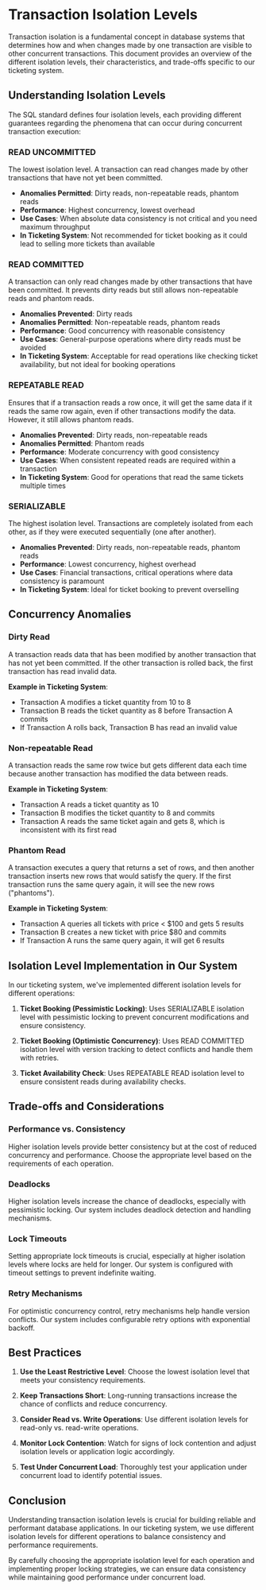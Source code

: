 # Transaction Isolation Levels

Transaction isolation is a fundamental concept in database systems that determines how and when changes made by one transaction are visible to other concurrent transactions. This document provides an overview of the different isolation levels, their characteristics, and trade-offs specific to our ticketing system.

## Understanding Isolation Levels

The SQL standard defines four isolation levels, each providing different guarantees regarding the phenomena that can occur during concurrent transaction execution:

### READ UNCOMMITTED

The lowest isolation level. A transaction can read changes made by other transactions that have not yet been committed.

- **Anomalies Permitted**: Dirty reads, non-repeatable reads, phantom reads
- **Performance**: Highest concurrency, lowest overhead
- **Use Cases**: When absolute data consistency is not critical and you need maximum throughput
- **In Ticketing System**: Not recommended for ticket booking as it could lead to selling more tickets than available

### READ COMMITTED

A transaction can only read changes made by other transactions that have been committed. It prevents dirty reads but still allows non-repeatable reads and phantom reads.

- **Anomalies Prevented**: Dirty reads
- **Anomalies Permitted**: Non-repeatable reads, phantom reads
- **Performance**: Good concurrency with reasonable consistency
- **Use Cases**: General-purpose operations where dirty reads must be avoided
- **In Ticketing System**: Acceptable for read operations like checking ticket availability, but not ideal for booking operations

### REPEATABLE READ

Ensures that if a transaction reads a row once, it will get the same data if it reads the same row again, even if other transactions modify the data. However, it still allows phantom reads.

- **Anomalies Prevented**: Dirty reads, non-repeatable reads
- **Anomalies Permitted**: Phantom reads
- **Performance**: Moderate concurrency with good consistency
- **Use Cases**: When consistent repeated reads are required within a transaction
- **In Ticketing System**: Good for operations that read the same tickets multiple times

### SERIALIZABLE

The highest isolation level. Transactions are completely isolated from each other, as if they were executed sequentially (one after another).

- **Anomalies Prevented**: Dirty reads, non-repeatable reads, phantom reads
- **Performance**: Lowest concurrency, highest overhead
- **Use Cases**: Financial transactions, critical operations where data consistency is paramount
- **In Ticketing System**: Ideal for ticket booking to prevent overselling

## Concurrency Anomalies

### Dirty Read

A transaction reads data that has been modified by another transaction that has not yet been committed. If the other transaction is rolled back, the first transaction has read invalid data.

**Example in Ticketing System**:

- Transaction A modifies a ticket quantity from 10 to 8
- Transaction B reads the ticket quantity as 8 before Transaction A commits
- If Transaction A rolls back, Transaction B has read an invalid value

### Non-repeatable Read

A transaction reads the same row twice but gets different data each time because another transaction has modified the data between reads.

**Example in Ticketing System**:

- Transaction A reads a ticket quantity as 10
- Transaction B modifies the ticket quantity to 8 and commits
- Transaction A reads the same ticket again and gets 8, which is inconsistent with its first read

### Phantom Read

A transaction executes a query that returns a set of rows, and then another transaction inserts new rows that would satisfy the query. If the first transaction runs the same query again, it will see the new rows ("phantoms").

**Example in Ticketing System**:

- Transaction A queries all tickets with price < $100 and gets 5 results
- Transaction B creates a new ticket with price $80 and commits
- If Transaction A runs the same query again, it will get 6 results

## Isolation Level Implementation in Our System

In our ticketing system, we've implemented different isolation levels for different operations:

1. **Ticket Booking (Pessimistic Locking)**: Uses SERIALIZABLE isolation level with pessimistic locking to prevent concurrent modifications and ensure consistency.

2. **Ticket Booking (Optimistic Concurrency)**: Uses READ COMMITTED isolation level with version tracking to detect conflicts and handle them with retries.

3. **Ticket Availability Check**: Uses REPEATABLE READ isolation level to ensure consistent reads during availability checks.

## Trade-offs and Considerations

### Performance vs. Consistency

Higher isolation levels provide better consistency but at the cost of reduced concurrency and performance. Choose the appropriate level based on the requirements of each operation.

### Deadlocks

Higher isolation levels increase the chance of deadlocks, especially with pessimistic locking. Our system includes deadlock detection and handling mechanisms.

### Lock Timeouts

Setting appropriate lock timeouts is crucial, especially at higher isolation levels where locks are held for longer. Our system is configured with timeout settings to prevent indefinite waiting.

### Retry Mechanisms

For optimistic concurrency control, retry mechanisms help handle version conflicts. Our system includes configurable retry options with exponential backoff.

## Best Practices

1. **Use the Least Restrictive Level**: Choose the lowest isolation level that meets your consistency requirements.

2. **Keep Transactions Short**: Long-running transactions increase the chance of conflicts and reduce concurrency.

3. **Consider Read vs. Write Operations**: Use different isolation levels for read-only vs. read-write operations.

4. **Monitor Lock Contention**: Watch for signs of lock contention and adjust isolation levels or application logic accordingly.

5. **Test Under Concurrent Load**: Thoroughly test your application under concurrent load to identify potential issues.

## Conclusion

Understanding transaction isolation levels is crucial for building reliable and performant database applications. In our ticketing system, we use different isolation levels for different operations to balance consistency and performance requirements.

By carefully choosing the appropriate isolation level for each operation and implementing proper locking strategies, we can ensure data consistency while maintaining good performance under concurrent load.
